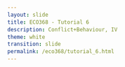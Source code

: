 ```yaml
---
layout: slide
title: ECO368 - Tutorial 6
description: Conflict+Behaviour, IV
theme: white
transition: slide
permalink: /eco368/tutorial_6.html
---
```

<section data-markdown data-separator="^\r?\n----\r?\n" data-separator-vertical="^\r?\n--\r?\n">
<script type="text/template">



## Conflict and Behaviour, Instrumental Variables
### ECO368 - Tutorial 6

![U of T Logo](u_of_t_crest.svg)

[Dario Toman](https://dariotoman.com/)

dario.toman@mail.utoronto.ca


----

## Behavioural Responses to Conflict

----

### Behavioural Responses to Conflict

- We have already talked about how conflict influences collective action following the conclusion of civil war
    - Bellows and Miguel (2009), Blattman (2009)
    
- It is natural to ask if individual's preferences are affected by exposure to conflict

--

### Behavioural Responses to Conflict

- To asses the effect of conflict on individuals preferences, we use methods imported from Behavioural/Experimental Economics
- Using experiments, we can estimate certain characteristics of individuals preferences.
    - For example: Risk preferences
- We can then use conflict data to see if exposure to violence predicts respondents' preferences.

--

### Example: Callen et al. (2014)

**Goal:** Assess the effect of exposure to violence on individuals' risk preferences - in particular their **certainty premium**. 

**Definition:** Certainty Premium is the cost you are willing to pay to have a certain outcome, rather than an uncertain outcome, relative to what an expected utility model predicts.

--

### Callen et al. (2014) - Experiment

![Callen](img/callen_experiment.png)

--

### Callen et al. (2014)

- Using the experimental results, Callen et al. can back out the certainty premium


----

## Instrumental Variables 

----

### Motivation

- One of the primary goals of econometrics is to allow for _causal inference_. 
- Unlike statistics, which generally describes data, economists want to learn about causality
- By third year, you already know

$$Correlation \neq Causation$$

- Instrumental Variables are one method we can use to estimate causal relationships consistently. 

--

### Motivating Example: Veteran Earnings (Angrist, 1990)

- **Goal**: Estimate the effect of military service on long-run earnings
- Data:
    - Sample of men born in 1950, 1951, 1952, 1953
    - Earnings data for these men from administrative records (1966-1984)
- Model: 
$$y_{ict}= \beta_c + \delta_t + \rho X_i + u_{it}$$

Why not estimate using OLS?

--

### Endogeneity Bias

- Individuals could volunteer for service in Vietnam
- Not everyone was allowed to serve, even if they volunteered
- We might expect that the people who serve in the military are substantially different from those who do not
<br></br>
- One of the assumptions for unbiased estimates using OLS is the Conditional Independence Assumption. Here:
$$Cov(D_i, u_{it})=0$$
- If we have selection into service on unobservables, OLS estimates will be biased. 

--

### The IV Approach

- The basic idea of the instrumental variable approach is to try and isolate _random variation_ in the _endogenous variable._
- If we study the effect of just this random component of the variation, we can unbiasedly estimate changes in the outcome associated with it. 

--

### IV Approach: Veteran Earnings

- During the Vietnam War, there was a draft lottery
- People's draft eligibility was assigned using a formal lottery for each draft-eligible year:
    - Each man was assigned a "Random Sequence Number" (RSN)  between 1 and 365 based on their date of birth
    - RSN 001 would be first to be drafted first, followed by 002, ...
- Clearly, the probability of service decreases with RSN

--

### IV Approach: Veteran Earnings

- The RSN you get is random - it is assigned randomly based on date of birth, and thus should not be correlated with any individual characteristics. 
- So, if we compare individuals with low RSNs to individuals with high RSNs, any changes in long-term income must be an effect of the military service. 
- Angrist does this, and finds that white men who served in Vietnam earn 15% less than those that did not.

--

### Instrumental Variable

- An Instrument ($Z_i$) has 2 key properties:

1. **Relevance:** The instrument must be correlated with the causal (endogenous) variable of interest:
    $$ Cov(Z_i, X_i)=0 $$
2. **Exclusion Restriction:** The instrument must be uncorrelated with any other determinants of the dependent variable.
    $$ Cov(Z_i, u_{it}) = 0 $$

--

### Exclusion Restriction

- The exclusion restriction is **not a testable assumption**, instead authors must argue that it holds. 
- Intuitively, the exclusion restriction says that the instrument must not influence the outcome variable in any way, other than through the endogenous variable. 

--

### Estimation of IV (2SLS)

- Say we want to estimate the effect of $x$ on $y$, and have an instrument $z$:

**First stage:**
$$ x = \gamma_0 + \gamma_1 z + \eta $$

**Second stage:**
$$ y = \beta_0 + \beta_1 \hat{x} + \varepsilon$$

--

### Common Issues with IV

- Endogenous Instruments
    - If the Instrument you use fails the Exclusion Restriction, you have not fixed the problem
- Weak Instrument Bias
- IV estimates the Local Average Treatment Effect (LATE)

--

## Examples of IV

--

## Example of IV: Voors et al. (2012)

- **Goal:** Assess the effect of conflict exposure on behaviour
- **Endogeneity Problem:** Exposure to conflict may be correlated with unobserved characteristics
<br></br>
- **Proposed IV**: Distance from capital city

--

### What are the assumptions?

1. **Relevance:**

<br></br>

2. **Exclusion Restriction:**

--

### Assessing the Assumtions

1. **Relevance:** We can test the "First Stage" of the IV using an F-Test.

<br></br>

2. **Exclusion Restriction:** Can you think of way how distance from capital city may affect behaviour other than conflict?

--

## Example of IV: Miguel et al. (2004) + Others!

**Goal:** Estimate the effect on income on civil war prevalence
**Endogeneity Problem:** Civil War decreases income (reverse causality), income may be correlated with unobserved variables that also affect conflict (OVB)
<br></br>
- **Proposed IV**: Rainfall Shocks

--

### What are the assumptions?

1. **Relevance:**

<br></br>

2. **Exclusion Restriction:**

--

### Does rainfall pass the Exclusion Restriction Assumption?

--

### Critique of Rainfall as an instrument (Sarsons, 2015)

- Heather Sarsons provides evidence that the rainfall IV should be questioned!
- In her paper, Sarsons looks at the effect of rainfall on rioting in India
- She compares the effect of rainfall on riots in "Dam-fed" and "Non-Dam-Fed" districts.
- **What would we expect if the Exclusion Restriction Assumption" were valid?**

--

### Critique of Rainfall as an instrument (Sarsons, 2015)

- If rainfall only affects rioting through the income channel, we would expect to see the "Dam-fed" region's rioting to be less affected by rainfall.
    - Damns provide protection from rain shocks, so the shocks should not affect income in these regions
- She reports that positive rainfall shocks reduce riots in dam-fed regions.
- There must be some mechanism other than income through which rainfall affects riots!
 
----

### Questions?
 
(Reminder - I have OH after tutorial)

</script>
</section>